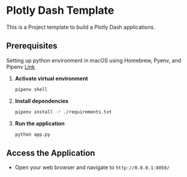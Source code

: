 # Plotly Dash Template

This is a Project template to build a Plotly Dash applications.

## Prerequisites

Setting up python environment in macOS using Homebrew, Pyenv, and Pipenv [Link](https://github.com/MFarooqRajput/dev-playbook/blob/main/dev/python.md)

1. **Activate virtual environment**

   ```bash
   pipenv shell
   ```

2. **Install dependencies**

   ```bash
   pipenv install -r ./requirements.txt
   ```

3. **Run the application**
   ```bash
   python app.py
   ```

## Access the Application

- Open your web browser and navigate to `http://0.0.0.1:8050/`
